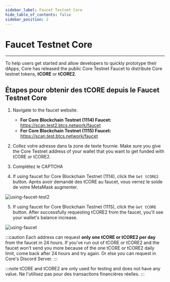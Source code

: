 ```yaml
---
sidebar_label: Faucet Testnet Core
hide_table_of_contents: false
sidebar_position: 2
---
```


# Faucet Testnet Core

---

To help users get started and allow developers to quickly prototype their dApps, Core has released the public Core Testnet Faucet to distribute Core testnet tokens, **tCORE** or **tCORE2**.

## Étapes pour obtenir des tCORE depuis le Faucet Testnet Core

1. Navigate to the faucet website.
   - **For Core Blockchain Testnet (1114) Faucet:** https://scan.test2.btcs.network/faucet
   - **For Core Blockchain Testnet (1115) Faucet:** https://scan.test.btcs.network/faucet

2. Collez votre adresse dans la zone de texte fournie. Make sure you give the Core Testnet address of your wallet that you want to get funded with tCORE or tCORE2.

3. Complétez le CAPTCHA

4. If using faucet for Core Blockchain Testnet (1114), click the `Get tCORE2` button. Après avoir demandé des tCORE au faucet, vous verrez le solde de votre MetaMask augmenter.

![using-faucet-test2](../../static/img/faucet/faucet-test2.png)

5. If using faucet for Core Blockchain Testnet (1115), click the `Get tCORE` button. After successfully requesting tCORE2 from the faucet, you'll see your wallet's balance increase.

![using-faucet](../../static/img/facuet/faucet.png)

:::caution
Each address can request **only one tCORE or tCORE2 per day** from the faucet in 24 hours. If you've run out of tCORE or tCORE2 and the faucet won't send you more because of the one tCORE or tCORE2 daily limit, come back after 24 hours and try again. Or else you can request in Core's Discord Server.
:::

:::note
tCORE and tCORE2 are only used for testing and does not have any value. Ne l'utilisez pas pour des transactions financières réelles.
:::
